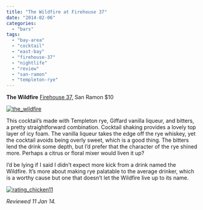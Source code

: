 ```yaml
---
title: "The Wildfire at Firehouse 37"
date: "2014-02-06"
categories:
  - "bars"
tags:
  - "bay-area"
  - "cocktail"
  - "east-bay"
  - "firehouse-37"
  - "nightlife"
  - "review"
  - "san-ramon"
  - "templeton-rye"
---
```


**The Wildfire** [Firehouse 37,](http://www.firehouse37.com/) San Ramon $10

[![the_wildfire](http://s3.amazonaws.com/thegourmez-wpmedia/2014/01/the_wildfire-385x500.jpg)](http://www.thegourmez.com/2014/02/the-wildfire/the_wildfire/)

This cocktail’s made with Templeton rye, Giffard vanilla liqueur, and bitters, a pretty straightforward combination. Cocktail shaking provides a lovely top layer of icy foam. The vanilla liqueur takes the edge off the rye whiskey, yet the cocktail avoids being overly sweet, which is a good thing. The bitters lend the drink some depth, but I’d prefer that the character of the rye shined more. Perhaps a citrus or floral mixer would liven it up?

I’d be lying if I said I didn’t expect more kick from a drink named the Wildfire. It’s more about making rye palatable to the average drinker, which is a worthy cause but one that doesn’t let the Wildfire live up to its name.

[![rating_chicken11](http://s3.amazonaws.com/thegourmez-wpmedia/2009/02/rating_chicken11.gif)](http://www.thegourmez.com/2009/02/barten-guestier-private-selection-merlot-2006/rating_chicken11/)

_Reviewed 11 Jan 14._
